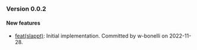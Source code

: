 ### Version 0.0.2

#### New features

* [feat(slappt)](https://github.com/Computational-Plant-Science/slappt/commit/94a55dbedbc9fb686fb619db55f3ece4ea6ee413): Initial implementation. Committed by w-bonelli on 2022-11-28.

